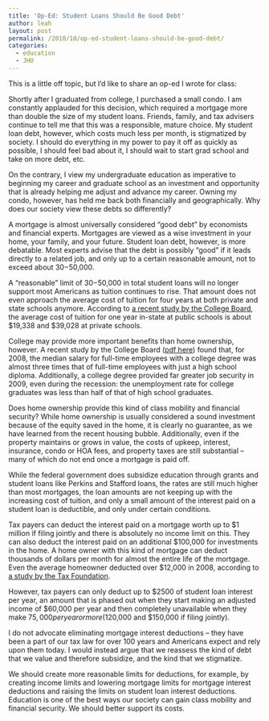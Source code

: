 ```yaml
---
title: 'Op-Ed: Student Loans Should Be Good Debt'
author: leah
layout: post
permalink: /2010/10/op-ed-student-loans-should-be-good-debt/
categories:
  - education
  - JHU
---
```

This is a little off topic, but I&#8217;d like to share an op-ed I wrote for class:

Shortly after I graduated from college, I purchased a small condo. I am constantly applauded for this decision, which required a mortgage more than double the size of my student loans. Friends, family, and tax advisers continue to tell me that this was a responsible, mature choice. My student loan debt, however, which costs much less per month, is stigmatized by society. I should do everything in my power to pay it off as quickly as possible, I should feel bad about it, I should wait to start grad school and take on more debt, etc.

On the contrary, I view my undergraduate education as imperative to beginning my career and graduate school as an investment and opportunity that is already helping me adjust and advance my career. Owning my condo, however, has held me back both financially and geographically. Why does our society view these debts so differently?

A mortgage is almost universally considered “good debt” by economists and financial experts. Mortgages are viewed as a wise investment in your home, your family, and your future. Student loan debt, however, is more debatable. Most experts advise that the debt is possibly “good” if it leads directly to a related job, and only up to a certain reasonable amount, not to exceed about $30-$50,000.

A “reasonable” limit of $30-$50,000 in total student loans will no longer support most Americans as tuition continues to rise. That amount does not even approach the average cost of tuition for four years at both private and state schools anymore. According to [a recent study by the College Board][1], the average cost of tuition for one year in-state at public schools is about $19,338 and $39,028 at private schools.

College may provide more important benefits than home ownership, however. A recent study by the College Board ([pdf here][2]) found that, for 2008, the median salary for full-time employees with a college degree was almost three times that of full-time employees with just a high school diploma. Additionally, a college degree provided far greater job security in 2009, even during the recession: the unemployment rate for college graduates was less than half of that of high school graduates.

Does home ownership provide this kind of class mobility and financial security? While home ownership is usually considered a sound investment because of the equity saved in the home, it is clearly no guarantee, as we have learned from the recent housing bubble. Additionally, even if the property maintains or grows in value, the costs of upkeep, interest, insurance, condo or HOA fees, and property taxes are still substantial &#8211; many of which do not end once a mortgage is paid off.

While the federal government does subsidize education through grants and student loans like Perkins and Stafford loans, the rates are still much higher than most mortgages, the loan amounts are not keeping up with the increasing cost of tuition, and only a small amount of the interest paid on a student loan is deductible, and only under certain conditions.

Tax payers can deduct the interest paid on a mortgage worth up to $1 million if filing jointly and there is absolutely no income limit on this. They can also deduct the interest paid on an additional $100,000 for investments in the home. A home owner with this kind of mortgage can deduct thousands of dollars per month for almost the entire life of the mortgage. Even the average homeowner deducted over $12,000 in 2008, according to [a study by the Tax Foundation][3].

However, tax payers can only deduct up to $2500 of student loan interest per year, an amount that is phased out when they start making an adjusted income of $60,000 per year and then completely unavailable when they make $75,000 per year or more ($120,000 and $150,000 if filing jointly).

I do not advocate eliminating mortgage interest deductions &#8211; they have been a part of our tax law for over 100 years and Americans expect and rely upon them today. I would instead argue that we reassess the kind of debt that we value and therefore subsidize, and the kind that we stigmatize.

We should create more reasonable limits for deductions, for example, by creating income limits and lowering mortgage limits for mortgage interest deductions and raising the limits on student loan interest deductions. Education is one of the best ways our society can gain class mobility and financial security. We should better support its costs.

 [1]: http://apps.collegeboard.com/fincalc/college_cost.jsp
 [2]: http://trends.collegeboard.org/files/Education_Pays_2010.pdf
 [3]: http://www.taxfoundation.org/publications/show/26341.html